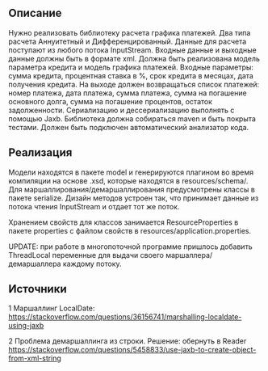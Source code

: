 ## Описание

Нужно реализовать библиотеку расчета графика платежей. Два типа расчета Аннуитетный и Дифференцированный. Данные для расчета поступают из любого потока InputStream. Входные данные и выходные данные должны быть в формате xml. Должна быть реализована модель параметра кредита и модель графика платежей. Входные параметры: сумма кредита, процентная ставка в %, срок кредита в месяцах, дата получения кредита. На выходе должен возвращаться список платежей: номер платежа, дата платежа, сумма платежа, сумма на погашение основного долга, сумма на погашение процентов, остаток задолженности. Сериализацию и дессериализацию выполнять с помощью Jaxb. Библиотека должна собираться maven и быть покрыта тестами. Должен быть подключен автоматический анализатор кода.

## Реализация

Модели находятся в пакете model и генерируются плагином во время компиляции на основе .xsd, которые находятся в resources/schema/.
Для маршаллирования/демаршаллирования предусмотрены классы в пакете serialize. Дизайн методов устроен так, что принимает данные
из потока чтения InputStream и отдает тот же поток.

Хранением свойств для классов занимается ResourceProperties в пакете properties с файлом свойств в resources/application.properties.

UPDATE: при работе в многопоточной программе пришлось добавить ThreadLocal переменные для выдачи своего маршаллера/демаршаллера каждому потоку.

## Источники

1 Маршаллинг LocalDate: https://stackoverflow.com/questions/36156741/marshalling-localdate-using-jaxb

2 Проблема демаршаллинга из строки. Решение: обернуть в Reader 
https://stackoverflow.com/questions/5458833/use-jaxb-to-create-object-from-xml-string
